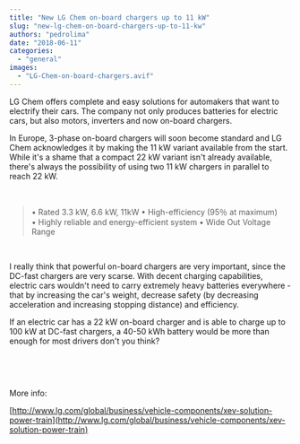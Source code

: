 ```yaml
---
title: "New LG Chem on-board chargers up to 11 kW"
slug: "new-lg-chem-on-board-chargers-up-to-11-kw"
authors: "pedrolima"
date: "2018-06-11"
categories: 
  - "general"
images: 
  - "LG-Chem-on-board-chargers.avif"
---
```


LG Chem offers complete and easy solutions for automakers that want to electrify their cars. The company not only produces batteries for electric cars, but also motors, inverters and now on-board chargers.

In Europe, 3-phase on-board chargers will soon become standard and LG Chem acknowledges it by making the 11 kW variant available from the start. While it's a shame that a compact 22 kW variant isn't already available, there's always the possibility of using two 11 kW chargers in parallel to reach 22 kW.

 

> • Rated 3.3 kW, 6.6 kW, 11kW • High-efficiency (95％ at maximum) • Highly reliable and energy-efficient system • Wide Out Voltage Range

 

I really think that powerful on-board chargers are very important, since the DC-fast chargers are very scarse. With decent charging capabilities, electric cars wouldn't need to carry extremely heavy batteries everywhere - that by increasing the car's weight, decrease safety (by decreasing acceleration and increasing stopping distance) and efficiency.

If an electric car has a 22 kW on-board charger and is able to charge up to 100 kW at DC-fast chargers, a 40-50 kWh battery would be more than enough for most drivers don't you think?

 

 

More info:

[http://www.lg.com/global/business/vehicle-components/xev-solution-power-train](http://www.lg.com/global/business/vehicle-components/xev-solution-power-train)
